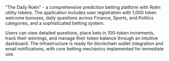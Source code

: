 "The Daily Roën" - a comprehensive prediction betting platform with Roën utility tokens. 
The application includes user registration with 1,000 token welcome bonuses, daily questions across Finance, Sports, and Politics categories, 
and a sophisticated betting system.

Users can view detailed questions, place bets in 100-token increments, track their winnings, and manage their token balance through an intuitive dashboard. 
The infrastructure is ready for blockchain wallet integration and email notifications, with core betting mechanics implemented for immediate use.
